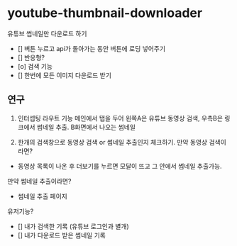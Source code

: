 # youtube-thumbnail-downloader
유튜브 썹네일만 다운로드 하기 

- [] 버튼 누르고 api가 돌아가는 동안 버튼에 로딩 넣어주기
- [] 반응형?
- [o] 검색 기능
- [] 한번에 모든 이미지 다운로드 받기


## 연구
1. 인터셉팅 라우트 기능
메인에서 탭을 두어 왼쪽A은 유튜브 동영상 검색, 우측B은 링크에서 썸네일 추출.
B화면에서 나오는 썸네일

2. 한개의 검색창으로 동영상 검색 or 썸네일 추출인지 체크하기.
만약 동영상 검색이라면?
- 동영상 목록이 나온 후 더보기를 누르면 모달이 뜨고 그 안에서 썸네일 추출가능. 

만약 썸네일 추출이라면? 
- 썸네일 추출 페이지



유저기능?
- [] 내가 검색한 기록 (유튜브 로그인과 별개)
- [] 내가 다운로드 받은 썸네일 기록 